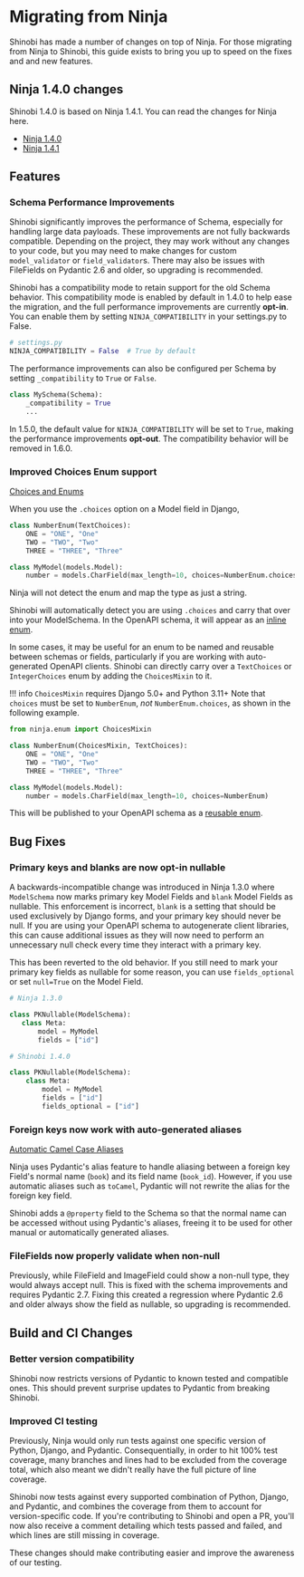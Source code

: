 # Migrating from Ninja

Shinobi has made a number of changes on top of Ninja. For those migrating from 
Ninja to Shinobi, this guide exists to bring you up to speed on the fixes and 
and new features.

## Ninja 1.4.0 changes

Shinobi 1.4.0 is based on Ninja 1.4.1. You can read the changes for Ninja here.

- [Ninja 1.4.0](https://github.com/vitalik/django-ninja/releases/tag/v1.4.0)
- [Ninja 1.4.1](https://github.com/vitalik/django-ninja/releases/tag/v1.4.1)

## Features

### Schema Performance Improvements

Shinobi significantly improves the performance of Schema, especially for handling large data payloads. 
These improvements are not fully backwards compatible. Depending on the project, 
they may work without any changes to your code, but you may need to make changes for 
custom `model_validator` or `field_validator`s. There may also be issues with FileFields on Pydantic 2.6 
and older, so upgrading is recommended.

Shinobi has a compatibility mode to retain support for the old Schema behavior. This compatibility mode is 
enabled by default in 1.4.0 to help ease the migration, and the full performance improvements are currently **opt-in**. 
You can enable them by setting `NINJA_COMPATIBILITY` in your settings.py to False.

```python
# settings.py
NINJA_COMPATIBILITY = False  # True by default
```

The performance improvements can also be configured per Schema by setting `_compatibility` to `True` or `False`.

```python
class MySchema(Schema):
    _compatibility = True
    ...
```

In 1.5.0, the default value for `NINJA_COMPATIBILITY` will be set to `True`, making the performance improvements 
**opt-out**. The compatibility behavior will be removed in 1.6.0.

### Improved Choices Enum support

[Choices and Enums](/django-shinobi/guides/response/django-pydantic/#choices-and-enums)

When you use the `.choices` option on a Model field in Django,

```python
class NumberEnum(TextChoices):
    ONE = "ONE", "One"
    TWO = "TWO", "Two"
    THREE = "THREE", "Three"

class MyModel(models.Model):
    number = models.CharField(max_length=10, choices=NumberEnum.choices)
```

Ninja will not detect the enum and map the type as just a string.

Shinobi will automatically detect you are using `.choices` and carry that over into your ModelSchema. In the 
OpenAPI schema, it will appear as an [inline enum](https://swagger.io/docs/specification/v3_0/data-models/enums/).

In some cases, it may be useful for an enum to be named and reusable between schemas or fields, particularly if you are 
working with auto-generated OpenAPI clients. Shinobi can directly carry over a `TextChoices` or `IntegerChoices` enum 
by adding the `ChoicesMixin` to it.

!!! info
    `ChoicesMixin` requires Django 5.0+ and Python 3.11+
    Note that `choices` must be set to `NumberEnum`, *not* `NumberEnum.choices`, as shown in the
    following example.

```python
from ninja.enum import ChoicesMixin

class NumberEnum(ChoicesMixin, TextChoices):
    ONE = "ONE", "One"
    TWO = "TWO", "Two"
    THREE = "THREE", "Three"

class MyModel(models.Model):
    number = models.CharField(max_length=10, choices=NumberEnum)
```

This will be published to your OpenAPI schema as a [reusable enum](https://swagger.io/docs/specification/v3_0/data-models/enums/#reusable-enums).


## Bug Fixes

### Primary keys and blanks are now opt-in nullable

A backwards-incompatible change was introduced in Ninja 1.3.0 where `ModelSchema` now 
marks primary key Model Fields and `blank` Model Fields as nullable. This enforcement is 
incorrect, `blank` is a setting that should be used exclusively by Django forms, and 
your primary key should never be null. If you are using your OpenAPI schema to autogenerate 
client libraries, this can cause additional issues as they will now need to perform an 
unnecessary null check every time they interact with a primary key.

This has been reverted to the old behavior. If you still need to mark your primary key 
fields as nullable for some reason, you can use `fields_optional` or set `null=True` 
on the Model Field.

```python
# Ninja 1.3.0

class PKNullable(ModelSchema):
   class Meta:
       model = MyModel
       fields = ["id"]

# Shinobi 1.4.0

class PKNullable(ModelSchema):
    class Meta:
        model = MyModel
        fields = ["id"]
        fields_optional = ["id"]

```


### Foreign keys now work with auto-generated aliases

[Automatic Camel Case Aliases](/django-shinobi/guides/response/config-pydantic/#automatic-camel-case-aliases)

Ninja uses Pydantic's alias feature to handle aliasing between a foreign key Field's 
normal name (`book`) and its field name (`book_id`). However, if you use automatic aliases 
such as `toCamel`, Pydantic will not rewrite the alias for the foreign key field.

Shinobi adds a `@property` field to the Schema so that the normal name can be accessed without 
using Pydantic's aliases, freeing it to be used for other manual or automatically generated aliases.


### FileFields now properly validate when non-null

Previously, while FileField and ImageField could show a non-null type, they would always accept 
null. This is fixed with the schema improvements and requires Pydantic 2.7.
Fixing this created a regression where Pydantic 2.6 and older 
always show the field as nullable, so upgrading is recommended.


## Build and CI Changes

### Better version compatibility

Shinobi now restricts versions of Pydantic to known tested and compatible ones. This should 
prevent surprise updates to Pydantic from breaking Shinobi.

### Improved CI testing

Previously, Ninja would only run tests against one specific version of Python, Django, and Pydantic. 
Consequentially, in order to hit 100% test coverage, many branches and lines had to be excluded from the 
coverage total, which also meant we didn't really have the full picture of line coverage. 

Shinobi now tests against every supported combination of Python, Django, and Pydantic, and combines 
the coverage from them to account for version-specific code. If you're contributing to Shinobi and 
open a PR, you'll now also receive a comment detailing which tests passed and failed, and which lines 
are still missing in coverage. 

These changes should make contributing easier and improve the awareness of our testing.
